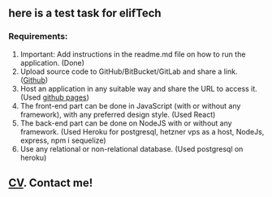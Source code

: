 ## here is a test task for elifTech

### Requirements:
1. Important: Add instructions in the readme.md file on how to run the application. (Done)
2. Upload source code to GitHub/BitBucket/GitLab and share a link. ([Github](https://github.com/proVject/eliftach_test))
3. Host an application in any suitable way and share the URL to access it. (Used [github pages](https://provject.github.io/eliftach_test/))
4. The front-end part can be done in JavaScript (with or without any framework), with any
  preferred design style. (Used React)
5. The back-end part can be done on NodeJS with or without any framework. (Used Heroku for postgresql, hetzner vps as a host, NodeJs, express, npm i sequelize)
6. Use any relational or non-relational database. (Used postgresql on heroku)

## [CV](https://drive.google.com/file/d/1GSssU-oLm_rUJtRxDBWsopN0ytrSt2CE/view?usp=sharing). Contact me!


